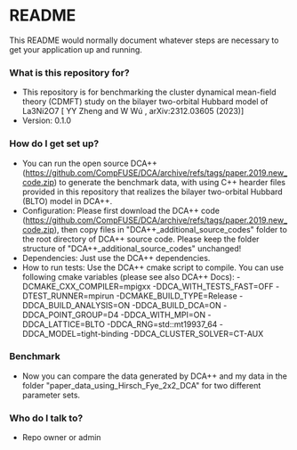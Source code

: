 # README #

This README would normally document whatever steps are necessary to get your application up and running.

### What is this repository for? ###

* This repository is for benchmarking the cluster dynamical mean-field theory (CDMFT) study on the bilayer two-orbital Hubbard model of La3Ni2O7 [ YY Zheng and W Wú , arXiv:2312.03605 (2023)]
* Version: 0.1.0

### How do I get set up? ###

* You can run the open source DCA++ (https://github.com/CompFUSE/DCA/archive/refs/tags/paper.2019.new_code.zip)  to generate the benchmark data, with using C++ hearder files provided 
 in this repository that realizes the bilayer two-orbital Hubbard (BLTO) model in  DCA++. 
* Configuration: Please first download the DCA++ code (https://github.com/CompFUSE/DCA/archive/refs/tags/paper.2019.new_code.zip), then copy files in  "DCA++_additional_source_codes" folder
  to the root directory of DCA++ source code. Please keep the folder structure of "DCA++_additional_source_codes" unchanged!
* Dependencies: Just use the DCA++ dependencies.
* How to run tests: Use the DCA++ cmake script to compile. You can use following cmake variables (please see also DCA++ Docs): -DCMAKE_CXX_COMPILER=mpigxx -DDCA_WITH_TESTS_FAST=OFF -DTEST_RUNNER=mpirun -DCMAKE_BUILD_TYPE=Release -DDCA_BUILD_ANALYSIS=ON -DDCA_BUILD_DCA=ON -DDCA_POINT_GROUP=D4 -DDCA_WITH_MPI=ON -DDCA_LATTICE=BLTO -DDCA_RNG=std::mt19937_64 -DDCA_MODEL=tight-binding -DDCA_CLUSTER_SOLVER=CT-AUX

### Benchmark ###

* Now you can compare the data generated by DCA++ and my data in the folder "paper_data_using_Hirsch_Fye_2x2_DCA" for two different parameter sets.

### Who do I talk to? ###

* Repo owner or admin
